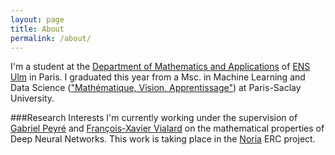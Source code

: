 ```yaml
---
layout: page
title: About
permalink: /about/
---
```


I'm a student at the [Department of Mathematics and Applications][DMA] of [ENS Ulm][ENS] in Paris. I graduated this year from a Msc. in Machine Learning and Data Science (["Mathématique, Vision, Apprentissage"][MVA]) at Paris-Saclay University. 

###Research Interests
I'm currently working under the supervision of [Gabriel Peyré][gpeyre] and [François-Xavier Vialard][fxvialard] on the mathematical properties of Deep Neural Networks. This work is taking place in the [Noria][noria] ERC project.

[DMA]: http://www.math.ens.fr/
[ENS]: https://www.ens.psl.eu/
[MVA]: https://www.master-mva.com/
[gpeyre]: http://www.gpeyre.com/
[fxvialard]: http://angkor.univ-mlv.fr/~vialard/
[noria]: http://www.gpeyre.com/noria/
